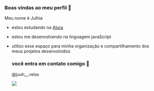### Boas vindas ao meu perfil 🤍
Meu nome é Julhia


- estou estudando na [Alura](https://www.alura.com.br)
- estou me desenvolvendo na linguagem javaScript
- utilizo esse espaço para minha organização e compartilhamento dos meus projetos desenvolvidos

  ### você entra em contato comigo 📱
  @juuh__.reiss



  ![](https://media1.tenor.com/m/ksdhTd-LCh0AAAAC/moon-full-moon.gif)

  
